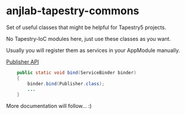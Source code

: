 anjlab-tapestry-commons
=======================

Set of useful classes that might be helpful for Tapestry5 projects.

No Tapestry-IoC modules here, just use these classes as you want.

Usually you will register them as services in your AppModule manually.

[Publisher API](https://github.com/anjlab/anjlab-tapestry-commons/wiki/Publisher-API)

```java
    public static void bind(ServiceBinder binder)
    {
        binder.bind(Publisher.class);
        ...
    }
```


More documentation will follow... :)

